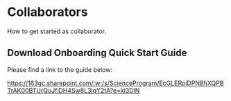 # Collaborators

How to get started as collaborator.

## Download Onboarding Quick Start Guide

Please find a link to the guide below:

https://163gc.sharepoint.com/:w:/s/ScienceProgram/EcGLERpiDPNBhXQPBTrAK00BTUrQuJfiDH4Sw8L3lqY2tA?e=kl3DlN
